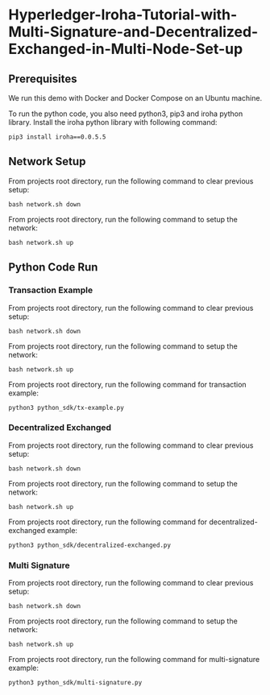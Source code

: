 # Hyperledger-Iroha-Tutorial-with-Multi-Signature-and-Decentralized-Exchanged-in-Multi-Node-Set-up

## Prerequisites
We run this demo with Docker and  Docker Compose on an Ubuntu machine.

To run the python code, you also need python3, pip3 and iroha python library.
Install the iroha python library with following command:
```
pip3 install iroha==0.0.5.5
```

## Network Setup
From projects root directory, run the following command to clear previous setup:
```
bash network.sh down
```
From projects root directory, run the following command to setup the network:
```
bash network.sh up
```

## Python Code Run

### Transaction Example
From projects root directory, run the following command to clear previous setup:
```
bash network.sh down
```
From projects root directory, run the following command to setup the network:
```
bash network.sh up
```
From projects root directory, run the following command for transaction example:
```
python3 python_sdk/tx-example.py
```

### Decentralized Exchanged
From projects root directory, run the following command to clear previous setup:
```
bash network.sh down
```
From projects root directory, run the following command to setup the network:
```
bash network.sh up
```
From projects root directory, run the following command for decentralized-exchanged example:
```
python3 python_sdk/decentralized-exchanged.py
```

### Multi Signature

From projects root directory, run the following command to clear previous setup:
```
bash network.sh down
```
From projects root directory, run the following command to setup the network:
```
bash network.sh up
```
From projects root directory, run the following command for multi-signature example:
```
python3 python_sdk/multi-signature.py
```
